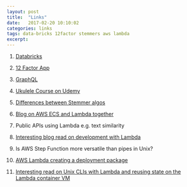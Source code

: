```yaml
---
layout: post
title:  "Links"
date:   2017-02-20 10:10:02
categories: links
tags: data-bricks 12factor stemmers aws lambda
excerpt:
---
```


1. [Databricks](https://databricks.com/why-databricks)

2. [12 Factor App](https://12factor.net/)

3. [GraphQL](http://graphql.org/learn/)

4. [Ukulele Course on Udemy](https://www.udemy.com/play-ukulele/)

5. [Differences between Stemmer algos](http://stackoverflow.com/questions/10554052/what-are-the-major-differences-and-benefits-of-porter-and-lancaster-stemming-alg)

6. [Blog on AWS ECS and Lambda together](https://aws.amazon.com/blogs/compute/better-together-amazon-ecs-and-aws-lambda/)

7. Public APIs using Lambda e.g. text similarity

8. [Interesting blog read on development with Lambda](https://www.aerobatic.com/blog/lambda-continuous-deployment/)

9. Is AWS Step Function more versatile than pipes in Unix?

10. [AWS Lambda creating a deployment package](http://docs.aws.amazon.com/lambda/latest/dg/lambda-python-how-to-create-deployment-package.html)

11. [Interesting read on Unix CLIs with Lambda and reusing state on the Lambda container VM](https://claudiajs.com/tutorials/pandoc-lambda.html)

